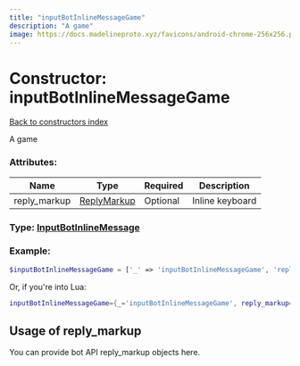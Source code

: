 ```yaml
---
title: "inputBotInlineMessageGame"
description: "A game"
image: https://docs.madelineproto.xyz/favicons/android-chrome-256x256.png
---
```

# Constructor: inputBotInlineMessageGame  
[Back to constructors index](index.md)



A game

### Attributes:

| Name     |    Type       | Required | Description |
|----------|---------------|----------|-------------|
|reply\_markup|[ReplyMarkup](../types/ReplyMarkup.md) | Optional|Inline keyboard|



### Type: [InputBotInlineMessage](../types/InputBotInlineMessage.md)


### Example:

```php
$inputBotInlineMessageGame = ['_' => 'inputBotInlineMessageGame', 'reply_markup' => ReplyMarkup];
```  


Or, if you're into Lua:

```lua
inputBotInlineMessageGame={_='inputBotInlineMessageGame', reply_markup=ReplyMarkup}

```



## Usage of reply_markup

You can provide bot API reply_markup objects here.  


